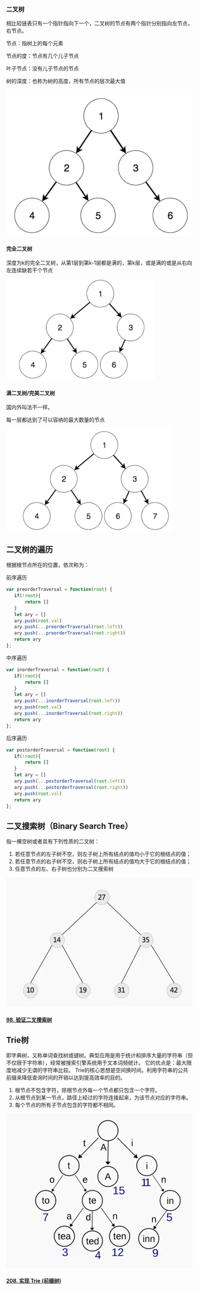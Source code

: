 ### 二叉树

相比较链表只有一个指针指向下一个，二叉树的节点有两个指针分别指向左节点，右节点。

节点：指树上的每个元素

节点的度：节点有几个儿子节点

叶子节点：没有儿子节点的节点

树的深度：也称为树的高度，所有节点的层次最大值

![](../../assets/erchashu.jpg)

#### 完全二叉树

深度为k的完全二叉树，从第1层到第k-1层都是满的，第k层，或是满的或是从右向左连续缺若干个节点

![](../../assets/wanquanerchashu.jpg)

#### 满二叉树/完美二叉树

国内外叫法不一样。

每一层都达到了可以容纳的最大数量的节点

![](../../assets/manerchashu.jpg)

## 二叉树的遍历

根据根节点所在的位置，依次称为：

前序遍历

```js
var preorderTraversal = function(root) {
   if(!root){
       return []
   }
   let ary = []
   ary.push(root.val)
   ary.push(...preorderTraversal(root.left))
   ary.push(...preorderTraversal(root.right))
   return ary
};
```

中序遍历

```js
var inorderTraversal = function(root) {
   if(!root){
       return []
   }
   let ary = []
   ary.push(...inorderTraversal(root.left))
   ary.push(root.val)
   ary.push(...inorderTraversal(root.right))
   return ary
};
```

后序遍历

```js
var postorderTraversal = function(root) {
   if(!root){
       return []
   }
   let ary = []
   ary.push(...postorderTraversal(root.left))
   ary.push(...postorderTraversal(root.right))
   ary.push(root.val)
   return ary
};
```

## ⼆叉搜索树（Binary Search Tree）

指⼀棵空树或者具有下列性质的⼆叉树：

1. 若任意节点的左⼦树不空，则左⼦树上所有结点的值均⼩于它的根结点的值；
2. 若任意节点的右⼦树不空，则右⼦树上所有结点的值均⼤于它的根结点的值；
3. 任意节点的左、右⼦树也分别为⼆叉搜索树

![](../../assets/sousuoshu.jpg)

#### [98\. 验证二叉搜索树](https://leetcode.cn/problems/validate-binary-search-tree/)

## Trie树

即字典树，⼜称单词查找树或键树。典型应⽤是⽤于统计和排序⼤量的字符串（但不仅限于字符串），经常被搜索引擎系统⽤于⽂本词频统计。
它的优点是：最⼤限度地减少⽆谓的字符串⽐较。
Trie的核⼼思想是空间换时间。利⽤字符串的公共前缀来降低查询时间的开销以达到提⾼效率的⽬的。

1. 根节点不包含字符，除根节点外每⼀个节点都只包含⼀个字符。
2. 从根节点到某⼀节点，路径上经过的字符连接起来，为该节点对应的字符串。
3. 每个节点的所有⼦节点包含的字符都不相同。

![](../../assets/Trieshu.jpg)

#### [208\. 实现 Trie (前缀树)](https://leetcode.cn/problems/implement-trie-prefix-tree/)
